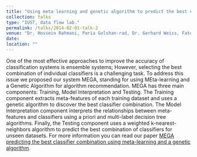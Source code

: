 ```yaml
---
title: "Using meta learning and genetic algorithm to predict the best ensemble of classifiers for a dataset"
collection: talks
type: "IUST, data flow lab."
permalink: /talks/2014-02-01-talk-2
venue: "Dr. Hossein Rahmani, Paria Golshan-rad, Dr. Gerhard Weiss, Fatemeh Karimkhani"
date: 
location: ""
---
```

One of the most effective approaches to improve the accuracy
of classification systems is ensemble systems; However, selecting the best combination
of individual classifiers is a challenging task. To address this issue we proposed our system MEGA, standing for using MEta-learning and a Genetic Algorithm for algorithm recommendation. MEGA has three main components: Training,
Model Interpretation and Testing. The Training component extracts meta-features of each training dataset and uses a genetic
algorithm to discover the best classifier combination. The Model Interpretation component interprets the relationships between
meta-features and classifiers using a priori and multi-label decision tree algorithms. Finally, the Testing component uses a
weighted k-nearest-neighbors algorithm to predict the best combination of classifiers for unseen datasets. For more information you can read our paper [MEGA predicting the best classifier combination using meta-learning and a genetic algorithm](https://).
